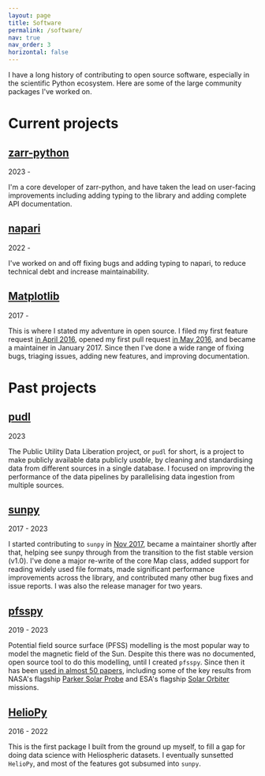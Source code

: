 ```yaml
---
layout: page
title: Software
permalink: /software/
nav: true
nav_order: 3
horizontal: false
---
```

I have a long history of contributing to open source software, especially in the scientific Python ecosystem. Here are some of the large community packages I've worked on.

# Current projects

## [zarr-python](https://github.com/zarr-developers/zarr-python)
2023 -

I'm a core developer of zarr-python, and have taken the lead on user-facing improvements including adding typing to the library and adding complete API documentation.

## [napari](https://napari.org/stable/)
2022 -

I've worked on and off fixing bugs and adding typing to napari, to reduce technical debt and increase maintainability.

## [Matplotlib](https://matplotlib.org/)
2017 -

This is where I stated my adventure in open source.
I filed my first feature request [in April 2016](https://github.com/matplotlib/matplotlib/issues/6272), opened my first pull request [in May 2016](https://github.com/matplotlib/matplotlib/pull/6369), and became a maintainer in January 2017.
Since then I've done a wide range of fixing bugs, triaging issues, adding new features, and improving documentation.

# Past projects

## [pudl](https://catalyst.coop/pudl/)
2023

The Public Utility Data Liberation project, or `pudl` for short, is a project to make publicly available data publicly *usable*, by cleaning and standardising data from different sources in a single database.
I focused on improving the performance of the data pipelines by parallelising data ingestion from multiple sources.

## [sunpy](https://sunpy.org/)
2017 - 2023

I started contributing to `sunpy` in [Nov 2017](https://github.com/sunpy/sunpy/pull/2289), became a maintainer shortly after that, helping see sunpy through from the transition to the fist stable version (v1.0).
I've done a major re-write of the core Map class, added support for reading widely used file formats, made significant performance improvements across the library, and contributed many other bug fixes and issue reports.
I was also the release manager for two years.

## [pfsspy](https://pfsspy.readthedocs.io/en/stable/)
2019 - 2023

Potential field source surface (PFSS) modelling is the most popular way to model the magnetic field of the Sun.
Despite this there was no documented, open source tool to do this modelling, until I created `pfsspy`.
Since then it has been [used in almost 50 papers](https://ui.adsabs.harvard.edu/user/libraries/hfLAIo9DQw6yuNlLkn40GQ), including some of the key results from NASA's flagship [Parker Solar Probe](https://science.nasa.gov/mission/parker-solar-probe/) and ESA's flagship [Solar Orbiter](https://www.esa.int/Science_Exploration/Space_Science/Solar_Orbiter) missions.

## [HelioPy](https://github.com/heliopython/heliopy)
2016 - 2022

This is the first package I built from the ground up myself, to fill a gap for  doing data science with Heliospheric datasets.
I eventually sunsetted `HelioPy`, and most of the features got subsumed into `sunpy`.
